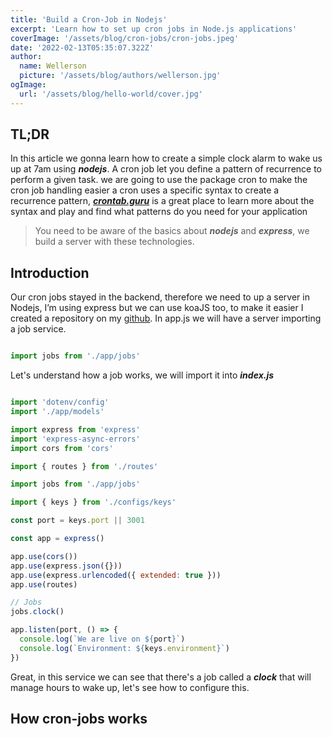 ```yaml
---
title: 'Build a Cron-Job in Nodejs'
excerpt: 'Learn how to set up cron jobs in Node.js applications'
coverImage: '/assets/blog/cron-jobs/cron-jobs.jpeg'
date: '2022-02-13T05:35:07.322Z'
author:
  name: Wellerson
  picture: '/assets/blog/authors/wellerson.jpg'
ogImage:
  url: '/assets/blog/hello-world/cover.jpg'
---
```


## TL;DR
In this article we gonna learn how to create a simple clock alarm to wake us up at 7am using ***nodejs***. A cron job let you define a pattern of recurrence to perform a given task.
we are going to use the package cron to make the cron job handling easier a cron uses a specific syntax to create a recurrence pattern,
***[crontab.guru](https://crontab.guru)*** is a great place to learn more about the syntax and play and find what patterns do you need for your application

> You need to be aware of the basics about ***nodejs*** and ***express***, we build a server with these technologies.

## Introduction

Our cron jobs stayed in the backend, therefore we need to up a server in Nodejs, I’m using express but we can use koaJS too, to make it easier I created a repository on my [github](https://github.com/wellers0n/blog).  In app.js we will have a server importing a job service.

```js

import jobs from './app/jobs'

```

Let's understand how a job works, we will import it into ***index.js***

```js

import 'dotenv/config'
import './app/models'

import express from 'express'
import 'express-async-errors'
import cors from 'cors'

import { routes } from './routes'

import jobs from './app/jobs'

import { keys } from './configs/keys'

const port = keys.port || 3001

const app = express()

app.use(cors())
app.use(express.json({}))
app.use(express.urlencoded({ extended: true }))
app.use(routes)

// Jobs
jobs.clock()

app.listen(port, () => {
  console.log(`We are live on ${port}`)
  console.log(`Environment: ${keys.environment}`)
})

```

Great, in this service we can see that there's a job called a ***clock*** that will manage hours to wake up, let's see how to configure this.

## How cron-jobs works